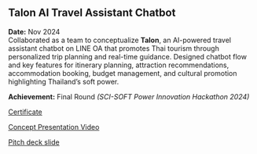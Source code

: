 ## Talon AI Travel Assistant Chatbot
**Date:** Nov 2024  
Collaborated as a team to conceptualize **Talon**, an AI-powered travel assistant chatbot on LINE OA that promotes Thai tourism through personalized trip planning and real-time guidance. Designed chatbot flow and key features for itinerary planning, attraction recommendations, accommodation booking, budget management, and cultural promotion highlighting Thailand’s soft power.

**Achievement:** Final Round *(SCI-SOFT Power Innovation Hackathon 2024)*  

[Certificate](https://drive.google.com/file/d/13ZS7Bk8_a8t3PwLidxi4147MxQmsYzKU/view?usp=share_link)

[Concept Presentation Video](https://youtu.be/-xYo_kfHu7U?si=ZH4Imf5REacR5SsB)

[Pitch deck slide](https://development-slide.my.canva.site/pitch-deck-slide)
